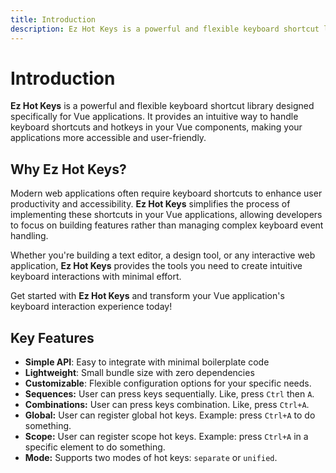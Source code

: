 ```yaml
---
title: Introduction
description: Ez Hot Keys is a powerful and flexible keyboard shortcut library designed specifically for Vue applications. It provides an intuitive way to handle keyboard shortcuts and hotkeys in your Vue components, making your applications more accessible and user-friendly.
---
```


# Introduction

**Ez Hot Keys** is a powerful and flexible keyboard shortcut library designed specifically for Vue applications. It provides an intuitive way to handle keyboard shortcuts and hotkeys in your Vue components, making your applications more accessible and user-friendly.

## Why Ez Hot Keys?

Modern web applications often require keyboard shortcuts to enhance user productivity and accessibility. **Ez Hot Keys** simplifies the process of implementing these shortcuts in your Vue applications, allowing developers to focus on building features rather than managing complex keyboard event handling.

Whether you're building a text editor, a design tool, or any interactive web application, **Ez Hot Keys** provides the tools you need to create intuitive keyboard interactions with minimal effort.

Get started with **Ez Hot Keys** and transform your Vue application's keyboard interaction experience today!

## Key Features

- **Simple API**: Easy to integrate with minimal boilerplate code
- **Lightweight**: Small bundle size with zero dependencies
- **Customizable**: Flexible configuration options for your specific needs.
- **Sequences:** User can press keys sequentially. Like, press `Ctrl` then `A`.
- **Combinations:** User can press keys combination. Like, press `Ctrl+A`.
- **Global:** User can register global hot keys. Example: press `Ctrl+A` to do something.
- **Scope:** User can register scope hot keys. Example: press `Ctrl+A` in a specific element to do something.
- **Mode:** Supports two modes of hot keys: `separate` or `unified`.
